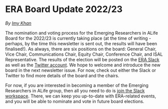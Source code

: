# ERA Board Update 2022/23
*By [Imy Khan](http://twitter.com/imy_tk)*

The nomination and voting process for the Emerging Researchers in ALife Board for the 2022/23 is currently taking place (at the time of writing - perhaps, by the time this newsletter is sent out, the results will have been finalised!). As always, there are six positions on the board: General Chair, Vice Chair, Communications Chair, Equity Chair, Conference Chair, and ISAL Representative. The results of the election will be posted on the [ERA Slack](https://join.slack.com/t/isalstudents/shared_invite/zt-1g7e8aex2-JKCdL53xOxs2dlRGG38R7A) as well as the [Twitter account](http://twitter.com/isalstudents). We hope to welcome and introduce the new board in the next newsletter issue. For now, check out either the Slack or Twitter to find more details of the board and the chairs.

For now, if you are interested in becoming a member of the Emerging Researchers in ALife group, then all you need to do is [join the Slack workspace](https://join.slack.com/t/isalstudents/shared_invite/zt-1g7e8aex2-JKCdL53xOxs2dlRGG38R7A). There, we can keep you up-to-date with ERA-related events, and you will be able to nominate and vote in future board elections.
